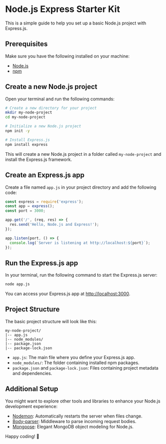 # Node.js Express Starter Kit

This is a simple guide to help you set up a basic Node.js project with Express.js.

## Prerequisites

Make sure you have the following installed on your machine:

- [Node.js](https://nodejs.org/)
- [npm](https://www.npmjs.com/)

## Create a new Node.js project

Open your terminal and run the following commands:

```bash
# Create a new directory for your project
mkdir my-node-project
cd my-node-project

# Initialize a new Node.js project
npm init -y

# Install Express.js
npm install express
```

This will create a new Node.js project in a folder called `my-node-project` and install the Express.js framework.

## Create an Express.js app

Create a file named `app.js` in your project directory and add the following code:

```javascript
const express = require('express');
const app = express();
const port = 3000;

app.get('/', (req, res) => {
  res.send('Hello, Node.js and Express!');
});

app.listen(port, () => {
  console.log(`Server is listening at http://localhost:${port}`);
});
```

## Run the Express.js app

In your terminal, run the following command to start the Express.js server:

```bash
node app.js
```

You can access your Express.js app at [http://localhost:3000](http://localhost:3000).

## Project Structure

The basic project structure will look like this:

```
my-node-project/
|-- app.js
|-- node_modules/
|-- package.json
|-- package-lock.json
```

- `app.js`: The main file where you define your Express.js app.
- `node_modules/`: The folder containing installed npm packages.
- `package.json` and `package-lock.json`: Files containing project metadata and dependencies.

## Additional Setup

You might want to explore other tools and libraries to enhance your Node.js development experience:

- [Nodemon](https://nodemon.io/): Automatically restarts the server when files change.
- [Body-parser](https://www.npmjs.com/package/body-parser): Middleware to parse incoming request bodies.
- [Mongoose](https://mongoosejs.com/): Elegant MongoDB object modeling for Node.js.

Happy coding! 🚀
